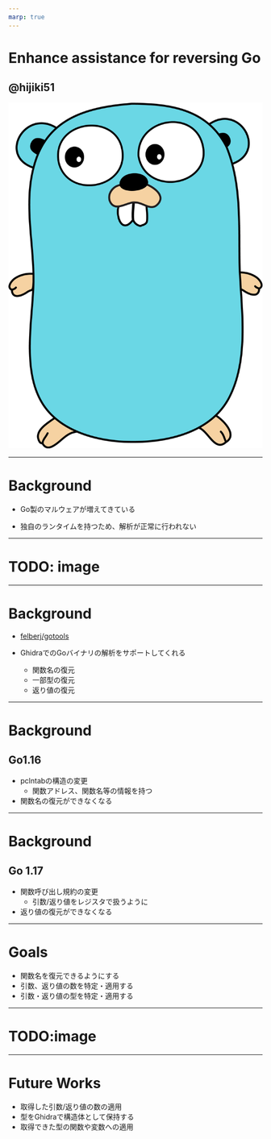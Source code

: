 ```yaml
---
marp: true
---
```


<!-- class: invert -->

# Enhance assistance for reversing Go 
## @hijiki51

![bg right w:200](images/gopher.png)

---

# Background

- Go製のマルウェアが増えてきている

- 独自のランタイムを持つため、解析が正常に行われない

--- 
# TODO: image

---

# Background

- [felberj/gotools](https://github.com/felberj/gotools)

- GhidraでのGoバイナリの解析をサポートしてくれる
    - 関数名の復元
    - 一部型の復元
    - 返り値の復元
---

# Background
## Go1.16
- pclntabの構造の変更
    - 関数アドレス、関数名等の情報を持つ
- 関数名の復元ができなくなる

---

# Background
## Go 1.17
- 関数呼び出し規約の変更
    - 引数/返り値をレジスタで扱うように
- 返り値の復元ができなくなる

---

# Goals
- 関数名を復元できるようにする
- 引数、返り値の数を特定・適用する
- 引数・返り値の型を特定・適用する

---

# TODO:image


---

# Future Works

- 取得した引数/返り値の数の適用
- 型をGhidraで構造体として保持する
- 取得できた型の関数や変数への適用

